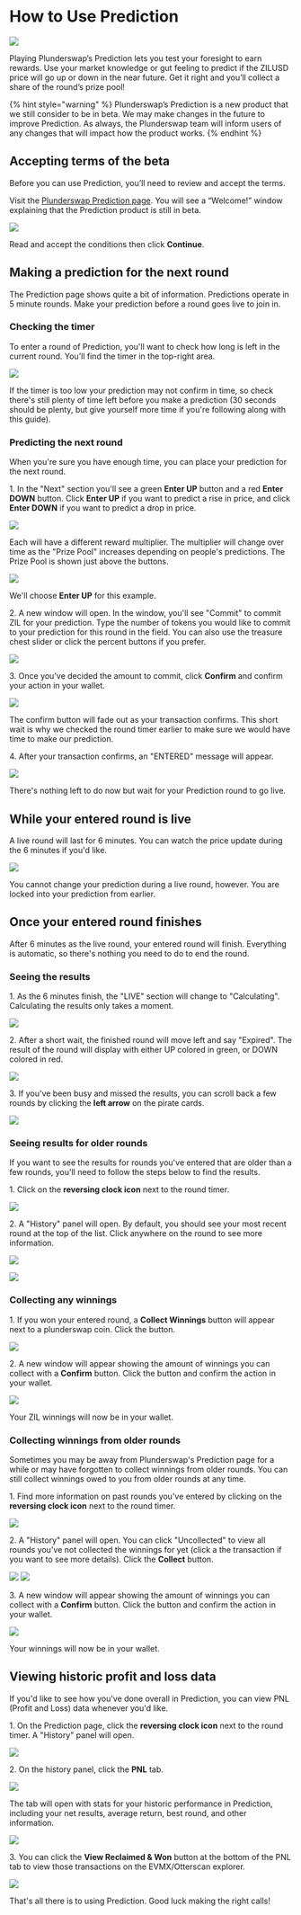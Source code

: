 # How to Use Prediction

![](../../.gitbook/assets/PS_Banner_prediction.png)

Playing Plunderswap’s Prediction lets you test your foresight to earn rewards. Use your market knowledge or gut feeling to predict if the ZILUSD price will go up or down in the near future. Get it right and you’ll collect a share of the round’s prize pool!

{% hint style="warning" %}
Plunderswap’s Prediction is a new product that we still consider to be in beta. We may make changes in the future to improve Prediction. As always, the Plunderswap team will inform users of any changes that will impact how the product works.
{% endhint %}

## Accepting terms of the beta

Before you can use Prediction, you’ll need to review and accept the terms.

Visit the [Plunderswap Prediction page](https://plunderswap.com/prediction). You will see a “Welcome!” window explaining that the Prediction product is still in beta.

![](../../.gitbook/assets/PredictionImage1.png)

Read and accept the conditions then click **Continue**.

## Making a prediction for the next round

The Prediction page shows quite a bit of information. Predictions operate in 5 minute rounds. Make your prediction before a round goes live to join in.

### Checking the timer

To enter a round of Prediction, you'll want to check how long is left in the current round. You'll find the timer in the top-right area.

![](<../../.gitbook/assets/PredictionImage2.png>)

If the timer is too low your prediction may not confirm in time, so check there's still plenty of time left before you make a prediction (30 seconds should be plenty, but give yourself more time if you're following along with this guide).

### Predicting the next round

When you're sure you have enough time, you can place your prediction for the next round.

1\. In the "Next" section you'll see a green **Enter UP** button and a red **Enter DOWN** button. Click **Enter UP** if you want to predict a rise in price, and click **Enter DOWN** if you want to predict a drop in price.

![](<../../.gitbook/assets/PredictionImage2.png>)

Each will have a different reward multiplier. The multiplier will change over time as the "Prize Pool" increases depending on people's predictions. The Prize Pool is shown just above the buttons.

![](<../../.gitbook/assets/PredictionImage3.png>)

We'll choose **Enter UP** for this example.

2\. A new window will open. In the window, you'll see "Commit" to commit ZIL for your prediction. Type the number of tokens you would like to commit to your prediction for this round in the field. You can also use the treasure chest slider or click the percent buttons if you prefer.

![](<../../.gitbook/assets/PredictionImage4.png>)

3\. Once you've decided the amount to commit, click **Confirm** and confirm your action in your wallet.

![](<../../.gitbook/assets/PredictionImage6.png>)

The confirm button will fade out as your transaction confirms. This short wait is why we checked the round timer earlier to make sure we would have time to make our prediction.

4\. After your transaction confirms, an "ENTERED" message will appear.

![](<../../.gitbook/assets/PredictionImage7.png>)

There's nothing left to do now but wait for your Prediction round to go live.

## While your entered round is live

A live round will last for 6 minutes. You can watch the price update during the 6 minutes if you'd like.&#x20;

![](<../../.gitbook/assets/PredictionImage8.png>)

You cannot change your prediction during a live round, however. You are locked into your prediction from earlier.

## Once your entered round finishes

After 6 minutes as the live round, your entered round will finish. Everything is automatic, so there's nothing you need to do to end the round.

### Seeing the results

1\. As the 6 minutes finish, the "LIVE" section will change to "Calculating". Calculating the results only takes a moment.

![](<../../.gitbook/assets/PredictionImage9.png>)

2\. After a short wait, the finished round will move left and say "Expired". The result of the round will display with either UP colored in green, or DOWN colored in red.

![](<../../.gitbook/assets/PredictionImage10.png>)

3\. If you've been busy and missed the results, you can scroll back a few rounds by clicking the **left arrow** on the pirate cards.

![](<../../.gitbook/assets/PredictionImage11.png>)

### Seeing results for older rounds

If you want to see the results for rounds you've entered that are older than a few rounds, you'll need to follow the steps below to find the results.

1\. Click on the **reversing clock icon** next to the round timer.

![](<../../.gitbook/assets/PredictionImage12.png>)

2\. A "History" panel will open. By default, you should see your most recent round at the top of the list. Click anywhere on the round to see more information.

![](<../../.gitbook/assets/PredictionImage13.png>)

![](<../../.gitbook/assets/PredictionImage14.png>)

### Collecting any winnings

1\. If you won your entered round, a **Collect Winnings** button will appear next to a plunderswap coin. Click the button.

![](<../../.gitbook/assets/PredictionImage15.png>)

2\. A new window will appear showing the amount of winnings you can collect with a **Confirm** button. Click the button and confirm the action in your wallet.

![](<../../.gitbook/assets/PredictionImage16.png>)

Your ZIL winnings will now be in your wallet.

### Collecting winnings from older rounds

Sometimes you may be away from Plunderswap's Prediction page for a while or may have forgotten to collect winnings from older rounds. You can still collect winnings owed to you from older rounds at any time.

1\. Find more information on past rounds you've entered by clicking on the **reversing clock icon** next to the round timer.

![](<../../.gitbook/assets/PredictionImage12.png>)

2\. A "History" panel will open. You can click "Uncollected" to view all rounds you've not collected the winnings for yet (click a the transaction if you want to see more details). Click the **Collect** button.

![](<../../.gitbook/assets/PredictionImage17.png>)
![](<../../.gitbook/assets/PredictionImage17a.png>)

3\. A new window will appear showing the amount of winnings you can collect with a **Confirm** button. Click the button and confirm the action in your wallet.

![](<../../.gitbook/assets/PredictionImage16.png>)

Your winnings will now be in your wallet.

## Viewing historic profit and loss data

If you'd like to see how you've done overall in Prediction, you can view PNL (Profit and Loss) data whenever you'd like.

1\. On the Prediction page, click the **reversing clock icon** next to the round timer. A "History" panel will open.

![](<../../.gitbook/assets/PredictionImage12.png>)

2\. On the history panel, click the **PNL** tab.

![](<../../.gitbook/assets/PredictionImage13.png>)

The tab will open with stats for your historic performance in Prediction, including your net results, average return, best round, and other information.

![](<../../.gitbook/assets/PredictionImage18.png>)

3\. You can click the **View Reclaimed & Won** button at the bottom of the PNL tab to view those transactions on the EVMX/Otterscan explorer.

![](<../../.gitbook/assets/PredictionImage19.png>)

That's all there is to using Prediction. Good luck making the right calls!
